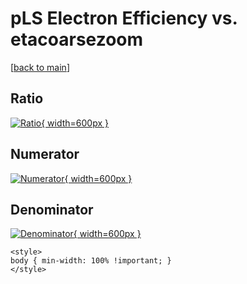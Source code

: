 # pLS Electron Efficiency vs. etacoarsezoom

[[back to main](./)]



## Ratio

[![Ratio](../mtv/var/pLS_11_eff_etacoarsezoom.png){ width=600px }](../mtv/var/pLS_11_eff_etacoarsezoom.pdf)

## Numerator

[![Numerator](../mtv/num/pLS_11_eff_etacoarsezoom_num0.png){ width=600px }](../mtv/num/pLS_11_eff_etacoarsezoom_num0.pdf)

## Denominator

[![Denominator](../mtv/den/pLS_11_eff_etacoarsezoom_den.png){ width=600px }](../mtv/den/pLS_11_eff_etacoarsezoom_den.pdf)


``` {=html}
<style>
body { min-width: 100% !important; }
</style>
```
